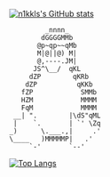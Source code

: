 [![n1kkls's GitHub stats](https://github-readme-stats.vercel.app/api?username=n1kkl&theme=dark)](#)
```
         _nnnn_
        dGGGGMMb
       @p~qp~~qMb
       M|@||@) M|
       @,----.JM|
      JS^\__/  qKL
     dZP        qKRb
    dZP          qKKb
   fZP            SMMb
   HZM            MMMM
   FqM            MMMM
 __| ".        |\dS"qML
 |    `.       | `' \Zq
_)      \.___.,|     .'
\____   )MMMMMP|   .'
     `-'       `--' 
```
[![Top Langs](https://github-readme-stats.vercel.app/api/top-langs/?username=n1kkl&theme=dark)](#)
